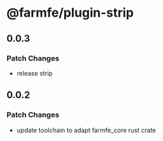 # @farmfe/plugin-strip

## 0.0.3

### Patch Changes

- release strip

## 0.0.2

### Patch Changes

- update toolchain to adapt farmfe_core rust crate
